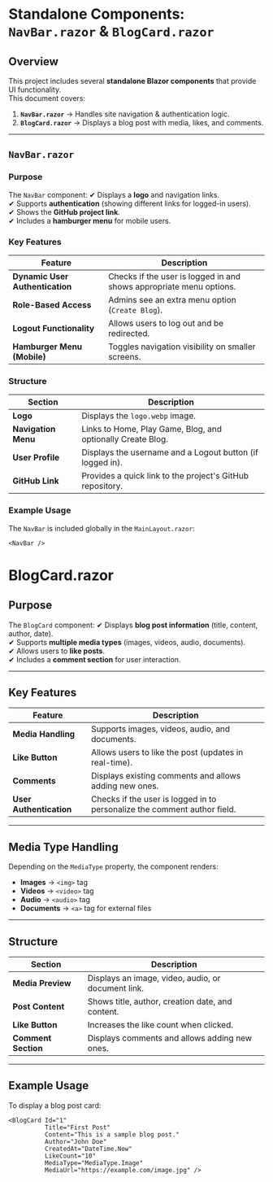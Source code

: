 # Standalone Components: `NavBar.razor` & `BlogCard.razor`

## Overview
This project includes several **standalone Blazor components** that provide UI functionality.  
This document covers:
1. **`NavBar.razor`** → Handles site navigation & authentication logic.
2. **`BlogCard.razor`** → Displays a blog post with media, likes, and comments.

---

## `NavBar.razor`

### **Purpose**
The `NavBar` component:
✔ Displays a **logo** and navigation links.  
✔ Supports **authentication** (showing different links for logged-in users).  
✔ Shows the **GitHub project link**.  
✔ Includes a **hamburger menu** for mobile users.

### **Key Features**
| Feature       | Description |
|--------------|------------|
| **Dynamic User Authentication** | Checks if the user is logged in and shows appropriate menu options. |
| **Role-Based Access** | Admins see an extra menu option (`Create Blog`). |
| **Logout Functionality** | Allows users to log out and be redirected. |
| **Hamburger Menu (Mobile)** | Toggles navigation visibility on smaller screens. |

### **Structure**
| Section  | Description |
|----------|------------|
| **Logo** | Displays the `logo.webp` image. |
| **Navigation Menu** | Links to Home, Play Game, Blog, and optionally Create Blog. |
| **User Profile** | Displays the username and a Logout button (if logged in). |
| **GitHub Link** | Provides a quick link to the project's GitHub repository. |

### **Example Usage**
The `NavBar` is included globally in the `MainLayout.razor`:
```razor
<NavBar />
```

# BlogCard.razor

## Purpose
The `BlogCard` component:
✔ Displays **blog post information** (title, content, author, date).  
✔ Supports **multiple media types** (images, videos, audio, documents).  
✔ Allows users to **like posts**.  
✔ Includes a **comment section** for user interaction.  

---

## Key Features

| Feature             | Description |
|---------------------|------------|
| **Media Handling**  | Supports images, videos, audio, and documents. |
| **Like Button**     | Allows users to like the post (updates in real-time). |
| **Comments**        | Displays existing comments and allows adding new ones. |
| **User Authentication** | Checks if the user is logged in to personalize the comment author field. |

---

## Media Type Handling
Depending on the `MediaType` property, the component renders:

- **Images** → `<img>` tag
- **Videos** → `<video>` tag
- **Audio** → `<audio>` tag
- **Documents** → `<a>` tag for external files

---

## Structure

| Section          | Description |
|-----------------|------------|
| **Media Preview**  | Displays an image, video, audio, or document link. |
| **Post Content**   | Shows title, author, creation date, and content. |
| **Like Button**    | Increases the like count when clicked. |
| **Comment Section** | Displays comments and allows adding new ones. |

---

## Example Usage
To display a blog post card:
```razor
<BlogCard Id="1"
          Title="First Post"
          Content="This is a sample blog post."
          Author="John Doe"
          CreatedAt="DateTime.Now"
          LikeCount="10"
          MediaType="MediaType.Image"
          MediaUrl="https://example.com/image.jpg" />




